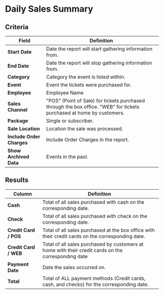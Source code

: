 # Daily Sales Summary

## Criteria

| **Field** | **Definition** |
| --- | --- |
| **Start Date** | Date the report will start gathering information from. |
| **End Date** | Date the report will stop gathering information from. |
| **Category** | Category the event is listed within. |
| **Event** | Event the tickets were purchased for. |
| **Employee** | Employee Name |
| **Sales Channel** | "POS" (Point of Sale) for tickets purchased through the box office. "WEB" for tickets purchased at home by customers. |
| **Package** | Single or subscriber. |
| **Sale Location** | Location the sale was processed. |
| **Include Order Charges** | Include Order Charges in the report. |
| **Show Archived Data** | Events in the past. |

## Results

| **Column** | **Definition** |
| --- | --- |
| **Cash** | Total of all sales purchased with cash on the corresponding date. |
| **Check** | Total of all sales purchased with check on the corresponding date. |
| **Credit Card / POS** | Total of all sales purchased at the box office with their credit cards on the corresponding date. |
| **Credit Card / WEB** | Total of all sales purchased by customers at home with their credit cards on the corresponding date |
| **Payment Date** | Date the sales occurred on.  |
| **Total** | Total of ALL payment methods (Credit cards, cash, and checks) for the corresponding date. |

